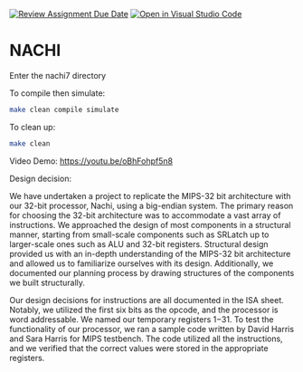[![Review Assignment Due Date](https://classroom.github.com/assets/deadline-readme-button-24ddc0f5d75046c5622901739e7c5dd533143b0c8e959d652212380cedb1ea36.svg)](https://classroom.github.com/a/opKBEfYw)
[![Open in Visual Studio Code](https://classroom.github.com/assets/open-in-vscode-718a45dd9cf7e7f842a935f5ebbe5719a5e09af4491e668f4dbf3b35d5cca122.svg)](https://classroom.github.com/online_ide?assignment_repo_id=11114962&assignment_repo_type=AssignmentRepo)
# NACHI

Enter the nachi7 directory

To compile then simulate:
```bash
make clean compile simulate
```

To clean up:
```bash
make clean
```
Video Demo:
https://youtu.be/oBhFohpf5n8

Design decision: 

We have undertaken a project to replicate the MIPS-32 bit architecture with our 32-bit processor, Nachi, using a big-endian system. The primary reason for choosing the 32-bit architecture was to accommodate a vast array of instructions. We approached the design of most components in a structural manner, starting from small-scale components such as SRLatch up to larger-scale ones such as ALU and 32-bit registers. Structural design provided us with an in-depth understanding of the MIPS-32 bit architecture and allowed us to familiarize ourselves with its design. Additionally, we documented our planning process by drawing structures of the components we built structurally.

Our design decisions for instructions are all documented in the ISA sheet. Notably, we utilized the first six bits as the opcode, and the processor is word addressable. We named our temporary registers $1-$31. To test the functionality of our processor, we ran a sample code written by David Harris and Sara Harris for MIPS testbench. The code utilized all the instructions, and we verified that the correct values were stored in the appropriate registers.
